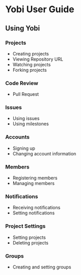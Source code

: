 # Yobi User Guide

## Using Yobi

### Projects
* Creating projects
* Viewing Repository URL
* Watching projects
* Forking projects

### Code Review
* Pull Request

### Issues
* Using issues
* Using milestones

### Accounts
* Signing up
* Changing account information

### Members
* Registering members
* Managing members

### Notifications
* Receiving notifications
* Setting notifications

### Project Settings
* Setting projects
* Deleting projects

### Groups
* Creating and setting groups
